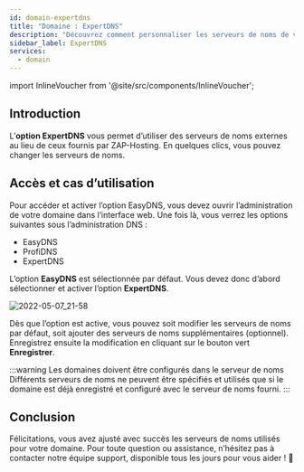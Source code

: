 ```yaml
---
id: domain-expertdns
title: "Domaine : ExpertDNS"
description: "Découvrez comment personnaliser les serveurs de noms de votre domaine avec ExpertDNS pour plus de contrôle et de flexibilité → En savoir plus maintenant"
sidebar_label: ExpertDNS
services:
  - domain
---
```


import InlineVoucher from '@site/src/components/InlineVoucher';

## Introduction

L’**option ExpertDNS** vous permet d’utiliser des serveurs de noms externes au lieu de ceux fournis par ZAP-Hosting. En quelques clics, vous pouvez changer les serveurs de noms. 



## Accès et cas d’utilisation

Pour accéder et activer l’option EasyDNS, vous devez ouvrir l’administration de votre domaine dans l’interface web. Une fois là, vous verrez les options suivantes sous l’administration DNS :

- EasyDNS
- ProfiDNS
- ExpertDNS

L’option **EasyDNS** est sélectionnée par défaut. Vous devez donc d’abord sélectionner et activer l’option **ExpertDNS**. 

![2022-05-07_21-58](https://screensaver01.zap-hosting.com/index.php/s/zrKagEpZx7coebe/preview)

Dès que l’option est active, vous pouvez soit modifier les serveurs de noms par défaut, soit ajouter des serveurs de noms supplémentaires (optionnel). Enregistrez ensuite la modification en cliquant sur le bouton vert **Enregistrer**. 

:::warning Les domaines doivent être configurés dans le serveur de noms
Différents serveurs de noms ne peuvent être spécifiés et utilisés que si le domaine est déjà enregistré et configuré avec le serveur de noms fourni. 
:::



## Conclusion

Félicitations, vous avez ajusté avec succès les serveurs de noms utilisés pour votre domaine. Pour toute question ou assistance, n’hésitez pas à contacter notre équipe support, disponible tous les jours pour vous aider ! 🙂

<InlineVoucher />